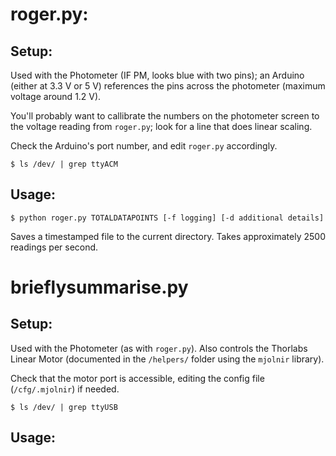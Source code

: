 # roger.py:

## Setup:

Used with the Photometer (IF PM, looks blue with two pins); an Arduino (either at 3.3 V or 5 V) references the pins across the photometer (maximum voltage around 1.2 V).

You'll probably want to callibrate the numbers on the photometer screen to the voltage reading from ```roger.py```; look for a line that does linear scaling.

Check the Arduino's port number,  and edit ```roger.py``` accordingly.

```
$ ls /dev/ | grep ttyACM
```


## Usage:

```
$ python roger.py TOTALDATAPOINTS [-f logging] [-d additional details]
```

Saves a timestamped file to the current directory. Takes approximately 2500 readings per second.


# brieflysummarise.py

## Setup:

Used with the Photometer (as with ```roger.py```). Also controls the Thorlabs Linear Motor (documented in the ```/helpers/``` folder using the ```mjolnir``` library).

Check that the motor port is accessible, editing the config file (```/cfg/.mjolnir```) if needed.

```
$ ls /dev/ | grep ttyUSB
```

## Usage:
